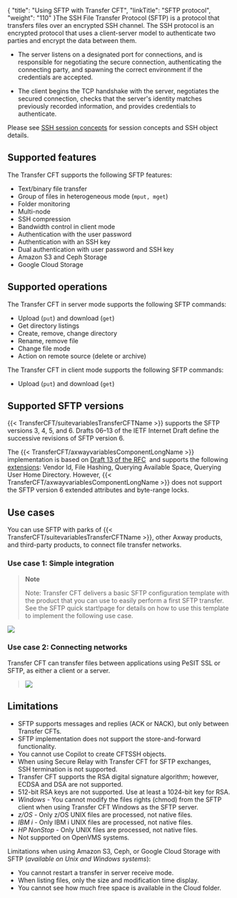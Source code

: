 {
    "title": "Using SFTP with Transfer CFT",
    "linkTitle": "SFTP protocol",
    "weight": "110"
}The SSH File Transfer Protocol (SFTP) is a protocol that transfers files over an encrypted SSH channel. The SSH protocol is an encrypted protocol that uses a client-server model to authenticate two parties and encrypt the data between them.

- The server listens on a designated port for connections, and is responsible for negotiating the secure connection, authenticating the connecting party, and spawning the correct environment if the credentials are accepted.

- The client begins the TCP handshake with the server, negotiates the secured connection, checks that the server's identity matches previously recorded information, and provides credentials to authenticate.

Please see [SSH session concepts](sftp_keys_concepts) for session concepts and SSH object details.

<span id="Supporte2"></span>

Supported features    
----------------------

The Transfer CFT supports the following SFTP features:

- Text/binary file transfer
- Group of files in heterogeneous mode (`mput, mget`)
- Folder monitoring
- Multi-node
- SSH compression
- Bandwidth control in client mode
- Authentication with the user password
- Authentication with an SSH key
- Dual authentication with user password and SSH key
- Amazon S3 and Ceph Storage
- Google Cloud Storage

<span id="Supporte"></span>

Supported operations
--------------------

The Transfer CFT in server mode supports the following SFTP commands:

- Upload (`put`) and download (`get`)
- Get directory listings
- Create, remove, change directory
- Rename, remove file
- Change file mode
- Action on remote source (delete or archive)

The Transfer CFT in client mode supports the following SFTP commands:

- Upload (`put`) and download (`get`)

Supported SFTP versions
-----------------------

{{< TransferCFT/suitevariablesTransferCFTName  >}} supports the SFTP versions 3, 4, 5, and 6. Drafts 06–13 of the IETF Internet Draft define the successive revisions of SFTP version 6.

The {{< TransferCFT/axwayvariablesComponentLongName  >}} implementation is based on [Draft 13 of the RFC](https://datatracker.ietf.org/doc/html/draft-ietf-secsh-filexfer-13)  and supports the following [extensions](https://datatracker.ietf.org/doc/html/draft-ietf-secsh-filexfer-extensions-00): Vendor Id, File Hashing, Querying Available Space, Querying User Home Directory. However, {{< TransferCFT/axwayvariablesComponentLongName  >}} does not support the SFTP version 6 extended attributes and byte-range locks.

<span id="Use"></span>

Use cases
---------

You can use SFTP with parks of {{< TransferCFT/suitevariablesTransferCFTName  >}}, other Axway products, and third-party products, to connect file transfer networks.

### Use case 1: Simple integration

> **Note**
>
> Note: Transfer CFT delivers a basic SFTP configuration template with the product that you can use to easily perform a first SFTP transfer. See the SFTP quick start!page for details on how to use this template to implement the following use case.

![](/Images/TransferCFT/sftp_UC1.png)

### Use case 2: Connecting networks

Transfer CFT can transfer files between applications using PeSIT SSL or SFTP, as either a client or a server.

> ![](/Images/TransferCFT/sftp_UC2.png)

<span id="Limitati"></span>

Limitations
-----------

- SFTP supports messages and replies (ACK or NACK), but only between Transfer CFTs.
- SFTP implementation does not support the store-and-forward functionality.
- You cannot use Copilot to create CFTSSH objects.
- When using Secure Relay with Transfer CFT for SFTP exchanges, SSH termination is not supported.
- Transfer CFT supports the RSA digital signature algorithm; however, ECDSA and DSA are not supported.
- 512-bit RSA keys are not supported. Use at least a 1024-bit key for RSA.
- *Windows* - You cannot modify the files rights (chmod) from the SFTP client when using Transfer CFT Windows as the SFTP server.
- *z/OS* - Only z/OS UNIX files are processed, not native files.
- *IBM i* - Only IBM i UNIX files are processed, not native files.
- *HP NonStop* - Only UNIX files are processed, not native files.
- Not supported on OpenVMS systems.

Limitations when using Amazon S3, Ceph, or Google Cloud Storage with SFTP (*available on Unix and Windows systems*):

- You cannot restart a transfer in server receive mode.
- When listing files, only the size and modification time display.
- You cannot see how much free space is available in the Cloud folder.
